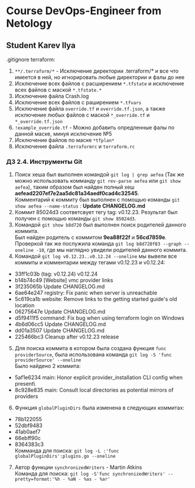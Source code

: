 # Course DevOps-Engineer from Netology
## Student Karev Ilya

.gitignore terraform:
1. `**/.terraform/*` - Исключение директории .terraform/* и все что имеется в ней, но игнорировать любые директории и фалы до нее
2. Исключение всех файлов с расширением `*.tfstate` и исключение всех файлов с маской `*.tfstate.*`
3. Исключение файла Crash.log
4. Исключение всех файлов с раширением `*.tfvars`
5. Исключение файла `override.tf` и `override.tf.json`, а также исключение любых файлов с маской `*_override.tf` и `*_override.tf.json`
6. `!example_override.tf` - Можно добавить опредленные фалы по данной маске, минуя исключение №5
7. Исключение файлов по маске `*tfplan*`
8. Исключение файла `.terraformrc` и `terraform.rc`

### ДЗ 2.4. Инструменты Git
1. Поиск хеша был выполнен командой `git log | grep aefea` (Так же можно использовать комманду  `git rev-parse aefea` или `git show aefea`), таким образом был найден полный хеш **aefead2207ef7e2aa5dc81a34aedf0cad4c32545**.\
Комментарий к коммиту был выполнен с помощью команды `git show aefea --name-status` : **Update CHANGELOG.md**
2. Коммит 85024d3 соответсвует тегу tag: v0.12.23. Результат был получен с помощью команды `git show 85024d3`.
3. Командой `git show b8d720` был выполнен поиск родителей данного коммита.\
Был найден родитель с коммитом **9ea88f22f** и **56cd7859e**. Проверкой так же послужила команда `git log b8d720f83 --graph --oneline -10`, где мы наглядно увидели родителей данного коммита.
4. Командой `git log v0.12.23..v0.12.24 --oneline` мы вывели все коммиты и комментарии между тегами v0.12.23 и v0.12.24:
* 33ff1c03b (tag: v0.12.24) v0.12.24
* b14b74c49 [Website] vmc provider links
* 3f235065b Update CHANGELOG.md
* 6ae64e247 registry: Fix panic when server is unreachable
* 5c619ca1b website: Remove links to the getting started guide's old location
* 06275647e Update CHANGELOG.md
* d5f9411f5 command: Fix bug when using terraform login on Windows
* 4b6d06cc5 Update CHANGELOG.md
* dd01a3507 Update CHANGELOG.md
* 225466bc3 Cleanup after v0.12.23 release
5. Для поиска коммита в котором была создана функция `func providerSource`, была использована команда  `git log -S 'func providerSource' --oneline`\
Было найдено 2 коммита:
* 5af1e6234 main: Honor explicit provider_installation CLI config when present\
* 8c928e835 main: Consult local directories as potential mirrors of providers
6. Функция `globalPluginDirs` была изменена в следующих коммитах:
* 78b122055
* 52dbf9483
* 41ab0aef7
* 66ebff90c
* 8364383c3\
Комманда для поиска: `git log -L :'func globalPluginDirs':plugins.go --oneline`
7. Автор функции `synchronizedWriters` - Martin Atkins\
Команда для поиска: `git log -S'func synchronizedWriters' --pretty=format:'%h - %aN - %as - %ar'`
